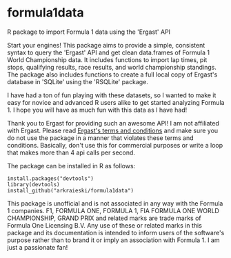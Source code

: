 # formula1data
R package to import Formula 1 data using the 'Ergast' API

Start your engines! This package aims to provide a simple, consistent syntax to query the 'Ergast' API and get clean data.frames of Formula 1 World Championship data. It includes functions to import lap times, pit stops, qualifying results, race results, and world championship standings. The package also includes functions to create a full local copy of Ergast's database in 'SQLite' using the 'RSQLite' package. 

I have had a ton of fun playing with these datasets, so I wanted to make it easy for novice and advanced R users alike to get started analyzing Formula 1. I hope you will have as much fun with this data as I have had!

Thank you to Ergast for providing such an awesome API! I am not affiliated with Ergast. Please read [Ergast's terms and conditions](https://ergast.com/mrd/terms/) and make sure you do not use the package in a manner that violates these terms and conditions. Basically, don't use this for commercial purposes or write a loop that makes more than 4 api calls per second.

The package can be installed in R as follows:

    install.packages("devtools")
    library(devtools)
    install_github("arkraieski/formula1data")


This package is unofficial and is not associated in any way with the Formula 1 companies. F1, FORMULA ONE, FORMULA 1, FIA FORMULA ONE WORLD CHAMPIONSHIP, GRAND PRIX and related marks are trade marks of Formula One Licensing B.V. Any use of these or related marks in this package and its documentation is intended to inform users of the software's purpose rather than to brand it or imply an association with Formula 1. I am just a passionate fan!
